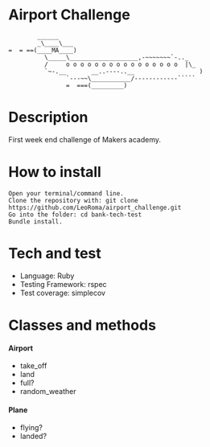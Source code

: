 Airport Challenge
=================

```
        ______
        _\____\___
=  = ==(____MA____)
          \_____\___________________,-~~~~~~~`-.._
          /     o o o o o o o o o o o o o o o o  |\_
          `~-.__       __..----..__                  )
                `---~~\___________/------------`````
                =  ===(_________)

```

# Description
First week end challenge of Makers academy.

# How to install
```
Open your terminal/command line.
Clone the repository with: git clone https://github.com/LeoRoma/airport_challenge.git
Go into the folder: cd bank-tech-test
Bundle install.
```

# Tech and test

- Language: Ruby
- Testing Framework: rspec
- Test coverage: simplecov

# Classes and methods

#### Airport
- take_off
- land
- full?
- random_weather

#### Plane
- flying?
- landed?
